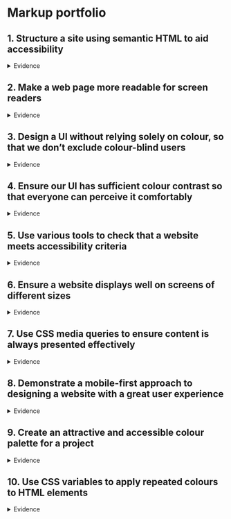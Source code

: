 # Markup portfolio


## 1. Structure a site using semantic HTML to aid accessibility
<details>
  <summary>Evidence</summary>
  <br>
  Throughout our code we adhered as closely to the A11Y guidelines as we could to use the correct elements. This was so that a screen reader could read each element of our code and feed it back to the user.
  
  Below is an exmaple of our code where we have used semantics to make the code easier to read.
  
  In addition to this we have also add in a class to each element, so that a developer working on the code knows what each element pertains to.
  
  ```html
    <header>
      <nav class="navbar">
        <a href="#" class="nav-branding">NerdWhale</a>
        <ul class="nav-menu">
          <li class="nav-item">
            <a href="#home" class="nav-link">Home</a>
          </li>
          <li class="nav-item">
            <a href="#about" class="nav-link">About Us</a>
          </li>
          <li class="nav-item">
            <a href="#ourwork" class="nav-link">Our Work</a>
          </li>
          <li class="nav-item">
            <a href="#contactus" class="nav-link">Contact Us</a>
          </li>
        </ul>
      </nav>
  </header>
```
</details>

## 2. Make a web page more readable for screen readers

<details>
  <summary>Evidence</summary>
  <br>
  We have included alternative text on images to help screen readers understand and feed back to visually impaired users what the element pertains to.
  
  ```html
  <div class="home-img">
  <img src="img/Nerdwhale2-01.png" alt="company image" class="company-pic" />
  </div>
 ```
</details>

## 3. Design a UI without relying solely on colour, so that we don’t exclude colour-blind users

<details>
  <summary>Evidence</summary>
  <br>
  

  |![image](https://user-images.githubusercontent.com/101563800/203403742-7c70ef1d-0de8-4aa0-bcd4-dc92a02dafd4.png)|
  |:--:| 
  | *Above: The meet the team section of our agency website* |
  
  We approached this project with the intention of starting with as little colour as possible to cater towards colour blind users. However, as time went on we decided to also add in colours that could be easily read by individuals with conditions like dyslexia.
  
</details>

## 4. Ensure our UI has sufficient colour contrast so that everyone can perceive it comfortably

<details>
  <summary>Evidence</summary>
  
  
</details>

## 5. Use various tools to check that a website meets accessibility criteria

<details>
  <summary>Evidence</summary>
  
  We used a mixture of Chrome's Lighthouse Extension to check for any immediate faults in our website, for example images not having alt text. In addition to this we used W3's HTML Markup Validator to check for semantic errors within our code and minimise the number of errors we were seeing.
  
  |![image](https://user-images.githubusercontent.com/101563800/205083937-a656c717-1173-4b25-b081-83255584591c.png)|
  |:--:|
  | *Above: Using Chrome's Lighthouse Extension to measure the website aginst various metrics* |
  
  |![image](https://user-images.githubusercontent.com/101563800/205084952-9fd6072d-0f7b-4ff9-bc80-ae44a1631ab8.png)|
  |:--:|
  | *Above: Using W3's HTML Markup Validator* |

</details>

## 6. Ensure a website displays well on screens of different sizes

<details>
  <summary>Evidence</summary>
  
  Below are a few examples of what the site looks like on two devices of varying sizes. 
  
  |![image](https://user-images.githubusercontent.com/101563800/205667761-dde0f43a-6aba-4685-99bc-a84e208a4723.png)|
  |:--:|
  |*Above: What the app looks like on a Samsung S8+*|

  |![image](https://user-images.githubusercontent.com/101563800/205668356-1ad9c967-a848-4fb2-958d-3279750755d4.png)|
  |:--:|
  |*Above: What the app looks like on an iPad Mini*|
  
</details>

## 7. Use CSS media queries to ensure content is always presented effectively

<details>
  <summary>Evidence</summary>
  
  Below is an example code snippet of a media query we used to ensure content is presented effectively on a device with a screen size less than 420px
  
  ```CSS
  @media (max-width: 420px) {
  body{
max-width: fit-content;
  }

  .navbar {
    position: fixed;
    top: 0;
    left: 0;
    width: 100vw;
    background: var(--bg-color);
    z-index: 100;
    display: flex;
    align-items: center;
    justify-content: space-between;
    box-shadow: 0 4px 8px 0 rgba(0, 0, 0, 0.2);
    padding: 1rem;
  }

  .nav-menu {
    position: absolute;
    top: 75%;
    right: -100%;
    gap: 0;
    flex-direction: column;
    background-color: var(--bg-color);
    width: 40%;
    text-align: center;
    transition: 0.3s;
  }

  .nav-item {
    padding: 20px 0;
  }

  .nav-menu.active {
    right: 0;
    box-shadow: 0 4px 8px 0 rgba(0, 0, 0, 0.2);
  }

  .home-content {
    display: flex;
    flex-wrap: wrap;
    padding-left: 100px;
    padding-top: 20px;
    width: 100%;
  }
  
  .home-img {
    width: 1000px;
    height: 1000px;
    overflow: hidden;
    margin-bottom: 2rem;
  }
  
  .home-text {
    width: 400px;
    font-family: "Segoe UI", Tahoma, Geneva, Verdana, sans-serif;
    justify-content: center;
  }
 
  .home-text h1 {
    font-size: 2.5rem;
  }
  .home-text p {
    display: flex;
    flex-wrap: wrap;
    font-size: 1rem;
    margin-bottom: 1.5rem;
  }
  
  .section-heading {
    font-family: "Segoe UI", Tahoma, Geneva, Verdana, sans-serif;
    font-size: 3rem;
    text-transform: uppercase;
    color: var(--heading-color);
    text-align: center;
    margin-bottom: 2rem;
    font-weight: 100;
  }
  
  .project-container {
    display: grid;
    grid-template-columns: auto;
    justify-content: center;
    align-items: center;
    margin-left:30px;
  }

  .project-card .card-banner img {
    border-radius: 25px;
    transition: var(--transition-2);
    width: 300px;
    height: 429px;
    object-fit: cover; 
  }

  .description {
    max-width: 200px;
    width: 200px;
    font-family: "Segoe UI", Tahoma, Geneva, Verdana, sans-serif;
    font-size: small;
    position: absolute;
    margin: auto;
    margin-top: -225px;
    background-color: hsl(47, 100%, 69%);
    border-radius: 10px;
    padding: 50px;
    text-align: center;
    opacity: 0;
    transition: 0.5s ease;
    box-shadow: 0 4px 8px 0 rgba(0, 0, 0, 0.2);
  }
}

  ```
</details>

## 8. Demonstrate a mobile-first approach to designing a website with a great user experience

<details>
  <summary>Evidence</summary>
  
  Although we didn't design the website using a mobile-first approach, we did use media queries to allow the website to be read easily using a mobile.
  
  |![image](https://user-images.githubusercontent.com/101563800/205667761-dde0f43a-6aba-4685-99bc-a84e208a4723.png)|
  |:--:|
  |*Above: What the app looks like on a Samsung S8+*|
  
</details>

## 9. Create an attractive and accessible colour palette for a project

<details>
  <summary>Evidence</summary>
  
  For this project we decided to use a minimal colour palette so that there is a contrast between the text and the styling. 
  
  This is also the reason why we have intentionally spaced information out over the page. We utilised the white space so that the the user is not overloaded with information and is lead through the website absorbing as much information as possible.
  
  Keeping that in mind, we have sprinkled dashes of colour sporadically through the site, especially on the landing page as this is the first thing the user will see.
  
  |![image](https://user-images.githubusercontent.com/101563800/205671034-1baf17bc-31ff-4bc0-b053-aa3cfd3e5a36.png)|
  |:--:|
  |*Above: Colour that has been utilised on the landing page*| 

</details>

## 10. Use CSS variables to apply repeated colours to HTML elements

<details>
  <summary>Evidence</summary>
  
  Where possible we have defined root colours that could be utilised throughtout the stylesheet without having to enter the exact hexcode for that colour multiple times.
  
  ```CSS
  :root {
  --main-color: #647bff;
  --body-color: #090a1a;
  --container-color: #171b3c;
  --heading-color: #222231;
  --box-color: #0d0f26;
  --bg-color: #fff;
}
  ```
  ```CSS
  .navbar {
  position: fixed;
  top: 0;
  left: 0;
  width: 100%;
  background: var(--bg-color);
  ```
  *Above: The code snippet shows that I have use var(--bg-color) for the nav bar*
</details>
